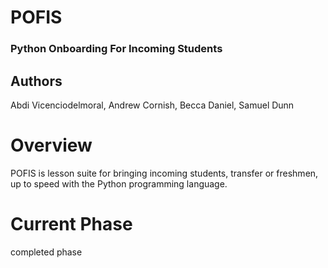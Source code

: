 # POFIS
### Python Onboarding For Incoming Students
## Authors
Abdi Vicenciodelmoral, Andrew Cornish, Becca Daniel, Samuel Dunn

# Overview
POFIS is lesson suite for bringing incoming students, transfer or freshmen, up to speed 
with the Python programming language.

# Current Phase
completed phase

